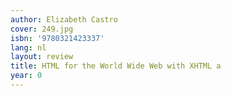```yaml
---
author: Elizabeth Castro
cover: 249.jpg
isbn: '9780321423337'
lang: nl
layout: review
title: HTML for the World Wide Web with XHTML a
year: 0
---
```


